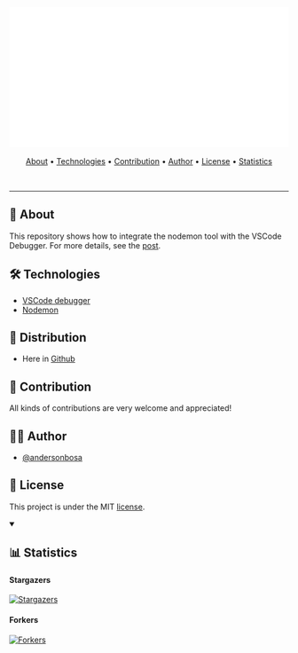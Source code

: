 <section align="center">

  <img src="./docs/banner.svg" title="Project banner" alt="Project banner" />

  <!-- badges -->

  <br>
  <p>
    <a href="#about">About</a> •
    <a href="#technologies">Technologies</a> •
    <a href="#contribution">Contribution</a> •
    <a href="#author">Author</a> •
    <a href="#license">License</a> •
    <a href="#statistics">Statistics</a>
  </p>
  <br>

</section>

---

<h2 id="about">💬 About</h2>

This repository shows how to integrate the nodemon tool with the VSCode Debugger. For more details, see the [post][post].

<h2 id="technologies"> 🛠️ Technologies</h2>


* [VSCode debugger](#)
* [Nodemon](#)


<h2>🚀 Distribution</h2>

* Here in [Github](https://github.com/andersonbosa/nodemon-vscode-tutorial)

<h2 id="contribution">🤝 Contribution</h2>

<p>
  All kinds of contributions are very welcome and appreciated! 
</p>

<h2 id="author">👨‍💻 Author</h2>

* [@andersonbosa](https://github.com/andersonbosa)

<h2 id="license"> 📝 License</h2>

This project is under the MIT [license](./LICENSE.md).

<details open>
  <summary>
    <h2 id="statistics">📊 Statistics </h2>
  </summary>
  
  <h4> Stargazers </h4>
  <a href="https://github.com/andersonbosa/nodemon-vscode-tutorial/stargazers">
    <img src="https://reporoster.com/stars/andersonbosa/nodemon-vscode-tutorial" alt="Stargazers" title="Stargazers" />
  </a>

  <h4> Forkers </h4>
  <a href="https://github.com/andersonbosa/nodemon-vscode-tutorial/network/members">
    <img src="https://reporoster.com/forks/andersonbosa/nodemon-vscode-tutorial" alt="Forkers" title="Forkers" />
  </a>

</details>


[post]: https://dev.to/t4inha/how-to-use-nodemon-with-vscode-debugger-2bpa
